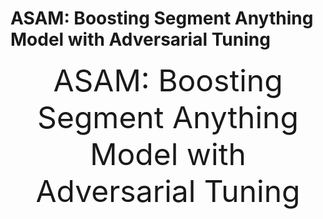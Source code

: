 # ASAM: Boosting Segment Anything Model with Adversarial Tuning

<font size=7><div align='center'>ASAM: Boosting Segment Anything Model with Adversarial Tuning</div></font>


